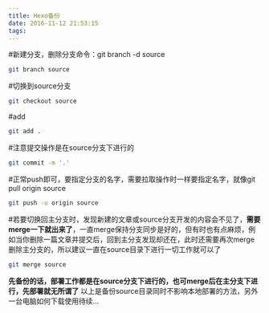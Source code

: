 ```yaml
---
title: Hexo备份
date: 2016-11-12 21:53:15
tags:
---
```

#新建分支，删除分支命令：git branch -d source
``` bash
git branch source
```
#切换到source分支
``` bash
git checkout source
```
#add
``` bash
git add .
```
#注意提交操作是在source分支下进行的
``` bash
git commit -m '.'
```
#正常push即可，要指定分支的名字，需要拉取操作时一样要指定名字，就像git pull origin source
``` bash
git push -u origin source
```
#若要切换回主分支时，发现新建的文章或source分支开发的内容会不见了，**需要merge一下就出来了**，一直merge保持分支同步是好的，但有时也有点麻烦，例如当你删除一篇文章并提交后，回到主分支发现却还在，此时还需要再次merge删除主分支的，所以建议一直在source目录下进行一切工作就可以了
``` bash
git merge source
```
**先备份的话，部署工作都是在source分支下进行的，也可merge后在主分支下进行，先部署就无所谓了**
以上是备份source目录同时不影响本地部署的方法，另外一台电脑如何下载使用待续...
